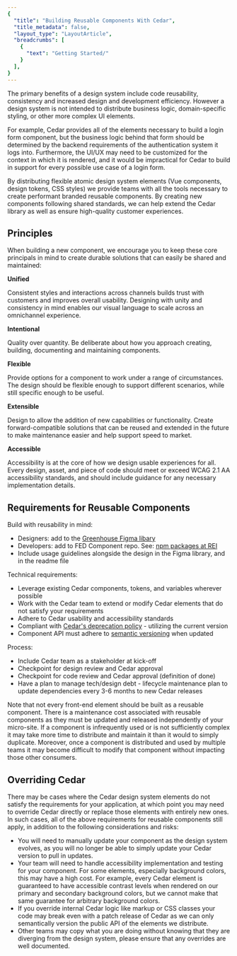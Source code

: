 ```yaml
---
{
  "title": "Building Reusable Components With Cedar",
  "title_metadata": false,
  "layout_type": "LayoutArticle",
  "breadcrumbs": [
    {
      "text": "Getting Started/"
    }
  ],
}
---
```


<cdr-doc-table-of-contents-shell parentSelector='h2' childSelector='h3'>

The primary benefits of a design system include code reusability, consistency and increased design and development efficiency. However a design system is not intended to distribute business logic, domain-specific styling, or other more complex UI elements.

For example, Cedar provides all of the elements necessary to build a login form component, but the business logic behind that form should be determined by the backend requirements of the authentication system it logs into. Furthermore, the UI/UX may need to be customized for the context in which it is rendered, and it would be impractical for Cedar to build in support for every possible use case of a login form.

By distributing flexible atomic design system elements (Vue components, design tokens, CSS styles) we provide teams with all the tools necessary to create performant branded reusable components. By creating new components following shared standards, we can help extend the Cedar library as well as ensure high-quality customer experiences.

## Principles
When building a new component, we encourage you to keep these core principals in mind to create durable solutions that can easily be shared and maintained:

**Unified**

Consistent styles and interactions across channels builds trust with customers and improves overall usability. Designing with unity and consistency in mind enables our visual language to scale across an omnichannel experience.

**Intentional**

Quality over quantity. Be deliberate about how you approach creating, building, documenting and maintaining components. 

**Flexible** 

Provide options for a component to work under a range of circumstances. The design should be flexible enough to support different scenarios, while still specific enough to be useful.

**Extensible** 

Design to allow the addition of new capabilities or functionality. Create forward-compatible solutions that can be reused and extended in the future to make maintenance easier and help support speed to market. 

**Accessible**

Accessibility is at the core of how we design usable experiences for all. Every design, asset, and piece of code should meet or exceed WCAG 2.1 AA accessibility standards, and should include guidance for any necessary implementation details. 


## Requirements for Reusable Components

Build with reusability in mind:
- Designers: add to the [Greenhouse Figma libary](https://www.figma.com/file/5R0ElfCIEJbRJx2tKzlA7s/Greenhouse?node-id=1673%3A4)
- Developers: add to FED Component repo. See: [npm packages at REI](https://confluence.rei.com/display/FED/npm+packages+at+REI)
- Include usage guidelines alongside the design in the Figma library, and in the readme file

Technical requirements:
- Leverage existing Cedar components, tokens, and variables wherever possible
- Work with the Cedar team to extend or modify Cedar elements that do not satisfy your requirements
- Adhere to Cedar usability and accessibility standards
- Compliant with [Cedar's deprecation policy](https://confluence.rei.com/display/TP/Cedar+Deprecation+Policy) - utilizing the current version 
- Component API must adhere to [semantic versioning](https://confluence.rei.com/display/FED/semver%2C+npm+versioning%2C+and+git+tags) when updated 

Process:
- Include Cedar team as a stakeholder at kick-off
- Checkpoint for design review and Cedar approval
- Checkpoint for code review and Cedar approval (definition of done)
- Have a plan to manage tech/design debt - lifecycle maintenance plan to update dependencies every 3-6 months to new Cedar releases

Note that not every front-end element should be built as a reusable component. There is a maintenance cost associated with reusable components as they must be updated and released independently of your micro-site. If a component is infrequently used or is not sufficiently complex it may take more time to distribute and maintain it than it would to simply duplicate. Moreover, once a component is distributed and used by multiple teams it may become difficult to modify that component without impacting those other consumers.

## Overriding Cedar

There may be cases where the Cedar design system elements do not satisfy the requirements for your application, at which point you may need to override Cedar directly or replace those elements with entirely new ones. In such cases, all of the above requirements for reusable components still apply, in addition to the following considerations and risks:

- You will need to manually update your component as the design system evolves, as you will no longer be able to simply update your Cedar version to pull in updates.
- Your team will need to handle accessibility implementation and testing for your component. For some elements, especially background colors, this may have a high cost. For example, every Cedar element is guaranteed to have accessible contrast levels when rendered on our primary and secondary background colors, but we cannot make that same guarantee for arbitrary background colors.
- If you override internal Cedar logic like markup or CSS classes your code may break even with a patch release of Cedar as we can only semantically version the public API of the elements we distribute.
- Other teams may copy what you are doing without knowing that they are diverging from the design system, please ensure that any overrides are well documented.

</cdr-doc-table-of-contents-shell>
